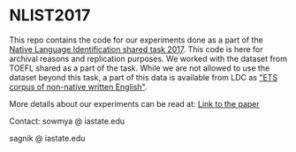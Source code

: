 # NLIST2017

This repo contains the code for our experiments done as a part of the [Native Language Identification shared task 2017](https://sites.google.com/site/nlisharedtask/home). This code is here for archival reasons and replication purposes. We worked with the dataset from TOEFL shared as a part of the task. While we are not allowed to use the dataset beyond this task, a part of this data is available from LDC as ["ETS corpus of non-native written English"](https://catalog.ldc.upenn.edu/LDC2014T06).

More details about our experiments can be read at: [Link to the paper]()

Contact: 
sowmya @ iastate.edu

sagnik @ iastate.edu
